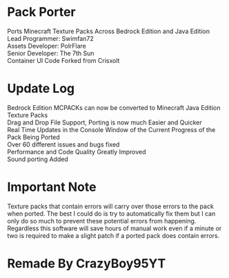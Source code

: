 # Pack Porter
Ports Minecraft Texture Packs Across Bedrock Edition and Java Edition <br />
Lead Programmer: Swimfan72 <br />
Assets Developer: PolrFlare <br />
Senior Developer: The 7th Sun <br />
Container UI Code Forked from Crisxolt <br />


# Update Log
 Bedrock Edition MCPACKs can now be converted to Minecraft Java Edition Texture Packs <br />
 Drag and Drop File Support, Porting is now much Easier and Quicker <br />
 Real Time Updates in the Console Window of the Current Progress of the Pack Being Ported <br />
 Over 60 different issues and bugs fixed <br />
 Performance and Code Quality Greatly Improved <br />
 Sound porting Added <br />

# Important Note
Texture packs that contain errors will carry over those errors to the pack when ported. The best I could do is try to automatically fix them but I can only do so much to prevent these potential errors from happening. Regardless this software will save hours of manual work even if a minute or two is required to make a slight patch if a ported pack does contain errors.

# Remade By CrazyBoy95YT
